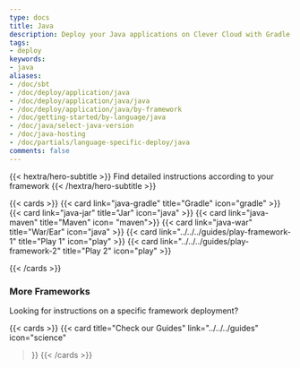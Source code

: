 ```yaml
---
type: docs
title: Java
description: Deploy your Java applications on Clever Cloud with Gradle, Maven, or as a JAR/WAR/EAR file
tags:
- deploy
keywords:
- java
aliases:
- /doc/sbt
- /doc/deploy/application/java
- /doc/deploy/application/java/java
- /doc/deploy/application/java/by-framework
- /doc/getting-started/by-language/java
- /doc/java/select-java-version
- /doc/java-hosting
- /doc/partials/language-specific-deploy/java
comments: false
---
```



{{< hextra/hero-subtitle >}}
Find detailed instructions according to your framework
{{< /hextra/hero-subtitle >}}

{{< cards >}}
  {{< card link="java-gradle" title="Gradle" icon="gradle" >}}
  {{< card link="java-jar" title="Jar" icon="java" >}}
  {{< card link="java-maven" title="Maven" icon= "maven">}}
  {{< card link="java-war" title="War/Ear" icon="java" >}}
  {{< card link="../../../guides/play-framework-1" title="Play 1" icon="play" >}}
  {{< card link="../../../guides/play-framework-2" title="Play 2" icon="play" >}}

{{< /cards >}}

### More Frameworks

Looking for instructions on a specific framework deployment?

{{< cards >}}
{{< card
    title="Check our Guides"
    link="../../../guides"
    icon="science"
  >}}
  {{< /cards >}}

